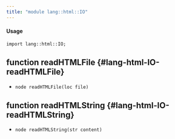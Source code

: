 ```yaml
---
title: "module lang::html::IO"
---
```


#### Usage

`import lang::html::IO;`


## function readHTMLFile {#lang-html-IO-readHTMLFile}

* ``node readHTMLFile(loc file)``

## function readHTMLString {#lang-html-IO-readHTMLString}

* ``node readHTMLString(str content)``

